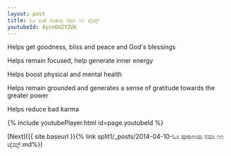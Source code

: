 ```yaml
---
layout: post
title: ಓಂ ಉಪ ಸಂತಯ ನಮಃ ೧೧ ಟೈಮ್ಸ್
youtubeId: 4ysnOUZYZUk
---
```

 
 
Helps get goodness, bliss and peace and God's blessings
 
Helps remain focused, help generate inner energy 
 
Helps boost physical and mental health 
 
Helps remain grounded and generates a sense of gratitude towards the greater power 
 
Helps reduce bad karma
 
 
 
 


{% include youtubePlayer.html id=page.youtubeId %}
 
[Next]({{ site.baseurl }}{% link  split1/_posts/2014-04-10-ಓಂ ಪುರಾಣಯ ನಮಃ ೧೧ ಟೈಮ್ಸ್.md%})
 
